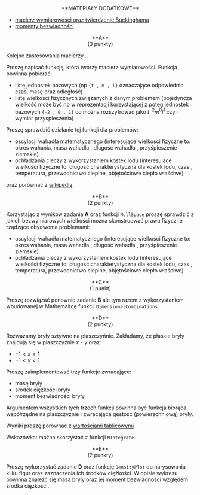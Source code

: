 <center>
**MATERIAŁY DODATKOWE**
</center>

- [macierz wymiarowości oraz twierdzenie Buckinghama](https://en.wikipedia.org/wiki/Buckingham_%CF%80_theorem)
- [momenty bezwładności](https://en.wikipedia.org/wiki/List_of_moments_of_inertia)

<center>
**A**
</center>

<center>
(3 punkty)
</center>

Kolejne zastosowania macierzy...
 
Proszę napisać funkcję, która tworzy macierz wymiarowości.
Funkcja powinna pobierać:

- listę jednostek bazowych (np `{t , m , l}` oznaczające odpowiednio czas, masę oraz odległość)
- listę wielkości fizycznych związanych z danym problemem (pojedyncza wielkość
  może być np w reprezentacji korzystającej z potęg 
  jednostek bazowych `{-2 , 0 , 1}` 
  co można rozszyfrować jako $t^{-2} m^{0} l^{1}$ czyli wymiar przyspieszenia)

Proszę sprawdzić działanie tej funkcji dla problemów:

- oscylacji wahadła matematycznego (interesujące wielkości fizyczne to: okres wahania, masa wahadła , długość wahadła , przyśpieszenie ziemskie)
- ochładzania cieczy z wykorzystaniem kostek lodu (interesujące wielkości fizyczne to: długość charakterystyczna dla kostek lodu, czas , temperatura,
  przewodnictwo cieplne, objętościowe ciepło właściwe)

oraz porównać z [wikipedią](https://en.wikipedia.org/wiki/Buckingham_%CF%80_theorem).

<center>
**B**
</center>

<center>
(2 punkty)
</center>

Korzystając z wyników zadania **A** oraz funkcji `NullSpace` proszę sprawdzić 
z jakich bezwymiarowych wielkości można skonstruować prawa fizyczne rządzące
obydwoma problemami:

- oscylacji wahadła matematycznego (interesujące wielkości fizyczne to: okres wahania, masa wahadła , długość wahadła , przyśpieszenie ziemskie)
- ochładzania cieczy z wykorzystaniem kostek lodu (interesujące wielkości fizyczne to: długość charakterystyczna dla kostek lodu, czas , temperatura,
  przewodnictwo cieplne, objętościowe ciepło właściwe)

<center>
**C**
</center>

<center>
(1 punkt)
</center>

Proszę rozwiązać ponownie zadanie **B** ale tym razem z wykorzystaniem 
wbudowanej w Mathemaitcę funkcji `DimensionalCombinations`.

<center>
**D**
</center>

<center>
(2 punkty)
</center>

Rozważamy bryły sztywne na płaszczyńnie. 
Zakładamy, że płaskie bryły znajdują się w płaszczyźnie $x$ - $y$ oraz:

- $-1 < x < 1$
- $-1 < y < 1$

Proszę zaimplementować trzy funkcje
zwracające:

- masę bryły
- środek ciężkości bryły
- moment bezwładności bryły

Argumentem wszystkich tych trzech funkcji powinna być funkcja biorąca 
współrzędne na płaszczyźnie i zwracająca gęstość (powierzchniową) bryły.

Wyniki proszę porównać z [wartościami tablicowymi]((https://pl.wikipedia.org/wiki/Lista_moment%C3%B3w_bezw%C5%82adno%C5%9Bci)) 

Wskazówka: można skorzystać z funkcji `NIntegrate`.

<center>
**E**
</center>

<center>
(2 punkty)
</center>

Proszę wykorzystać zadanie **D** oraz funkcję `DensityPlot`
do narysowania kilku figur oraz zaznaczenia ich środków ciężkości.
W opisie wykresu powinna znaleźć się masa bryły oraz jej 
moment bezwładności względem środka ciężkości.
